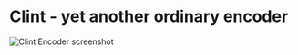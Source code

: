 Clint - yet another ordinary encoder
=====

![Clint Encoder screenshot](http://i39.tinypic.com/5dmryq.png)

